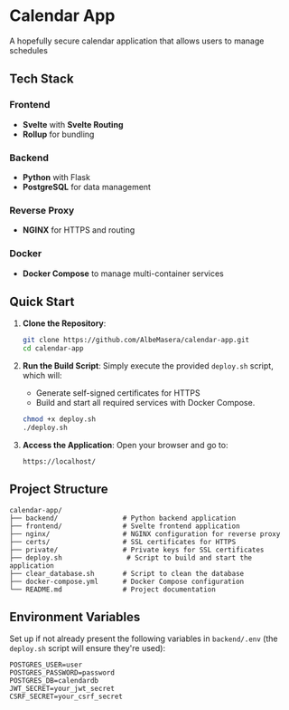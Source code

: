 # Calendar App

A hopefully secure calendar application that allows users to manage schedules


## Tech Stack

### Frontend
- **Svelte** with **Svelte Routing**
- **Rollup** for bundling

### Backend
- **Python** with Flask
- **PostgreSQL** for data management

### Reverse Proxy
- **NGINX** for HTTPS and routing

### Docker
- **Docker Compose** to manage multi-container services

## Quick Start

1. **Clone the Repository**:
   ```bash
   git clone https://github.com/AlbeMasera/calendar-app.git
   cd calendar-app
   ```

2. **Run the Build Script**:
   Simply execute the provided `deploy.sh` script, which will:
   - Generate self-signed certificates for HTTPS
   - Build and start all required services with Docker Compose.

   ```bash
   chmod +x deploy.sh
   ./deploy.sh
   ```

3. **Access the Application**:
   Open your browser and go to:
   ```plaintext
   https://localhost/
   ```

## Project Structure

```plaintext
calendar-app/
├── backend/                # Python backend application
├── frontend/               # Svelte frontend application
├── nginx/                  # NGINX configuration for reverse proxy
├── certs/                  # SSL certificates for HTTPS
├── private/                # Private keys for SSL certificates
├── deploy.sh                # Script to build and start the application
├── clear_database.sh       # Script to clean the database
├── docker-compose.yml      # Docker Compose configuration
└── README.md               # Project documentation
```

## Environment Variables

Set up if not already present the following variables in `backend/.env` (the `deploy.sh` script will ensure they're used):

```plaintext
POSTGRES_USER=user
POSTGRES_PASSWORD=password
POSTGRES_DB=calendardb
JWT_SECRET=your_jwt_secret
CSRF_SECRET=your_csrf_secret
```


